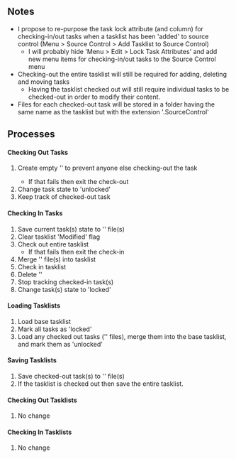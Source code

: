 ## Notes ##

* I propose to re-purpose the task lock attribute (and column) for checking-in/out tasks when a tasklist has been 'added' to source control (Menu > Source Control > Add Tasklist to Source Control)
	* I will probably hide 'Menu > Edit > Lock Task Attributes'	and add new menu items for checking-in/out tasks to the Source Control menu
* Checking-out the entire tasklist will still be required for adding, deleting and moving tasks
	* Having the tasklist checked out will still require individual tasks to be checked-out in order to modify their content.
* Files for each checked-out task will be stored in a folder having the same name as the tasklist but with the extension '.SourceControl'

## Processes ##

#### Checking Out Tasks ####
1. Create empty '<TaskID>' to prevent anyone else checking-out the task
	* If that fails then exit the check-out 
2. Change task state to 'unlocked'
3. Keep track of checked-out task

#### Checking In Tasks ####
1. Save current task(s) state to '<TaskID>' file(s)
2. Clear tasklist 'Modified' flag
3. Check out entire tasklist
	* If that fails then exit the check-in
4. Merge '<TaskID>' file(s) into tasklist 
5. Check in tasklist
6. Delete '<TaskID>'
7. Stop tracking checked-in task(s)
8. Change task(s) state to 'locked'

#### Loading Tasklists ####
1. Load base tasklist 
2. Mark all tasks as 'locked'
3. Load any checked out tasks ('<TaskID>' files), merge them into the base tasklist, and mark them as 'unlocked'

#### Saving Tasklists ####
1. Save checked-out task(s) to '<TaskID>' file(s)
2. If the tasklist is checked out then save the entire tasklist.

#### Checking Out Tasklists ####
1. No change

#### Checking In Tasklists ####
1. No change

